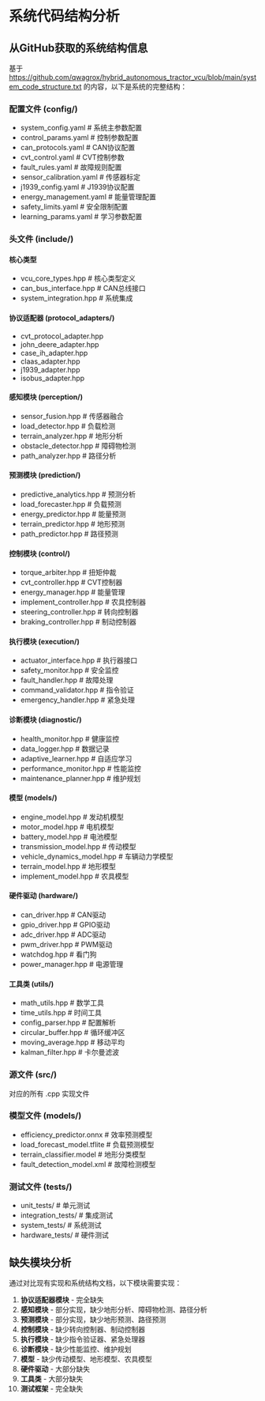 # 系统代码结构分析

## 从GitHub获取的系统结构信息

基于 https://github.com/qwagrox/hybrid_autonomous_tractor_vcu/blob/main/system_code_structure.txt 的内容，以下是系统的完整结构：

### 配置文件 (config/)
- system_config.yaml # 系统主参数配置
- control_params.yaml # 控制参数配置
- can_protocols.yaml # CAN协议配置
- cvt_control.yaml # CVT控制参数
- fault_rules.yaml # 故障规则配置
- sensor_calibration.yaml # 传感器标定
- j1939_config.yaml # J1939协议配置
- energy_management.yaml # 能量管理配置
- safety_limits.yaml # 安全限制配置
- learning_params.yaml # 学习参数配置

### 头文件 (include/)
#### 核心类型
- vcu_core_types.hpp # 核心类型定义
- can_bus_interface.hpp # CAN总线接口
- system_integration.hpp # 系统集成

#### 协议适配器 (protocol_adapters/)
- cvt_protocol_adapter.hpp
- john_deere_adapter.hpp
- case_ih_adapter.hpp
- claas_adapter.hpp
- j1939_adapter.hpp
- isobus_adapter.hpp

#### 感知模块 (perception/)
- sensor_fusion.hpp # 传感器融合
- load_detector.hpp # 负载检测
- terrain_analyzer.hpp # 地形分析
- obstacle_detector.hpp # 障碍物检测
- path_analyzer.hpp # 路径分析

#### 预测模块 (prediction/)
- predictive_analytics.hpp # 预测分析
- load_forecaster.hpp # 负载预测
- energy_predictor.hpp # 能量预测
- terrain_predictor.hpp # 地形预测
- path_predictor.hpp # 路径预测

#### 控制模块 (control/)
- torque_arbiter.hpp # 扭矩仲裁
- cvt_controller.hpp # CVT控制器
- energy_manager.hpp # 能量管理
- implement_controller.hpp # 农具控制器
- steering_controller.hpp # 转向控制器
- braking_controller.hpp # 制动控制器

#### 执行模块 (execution/)
- actuator_interface.hpp # 执行器接口
- safety_monitor.hpp # 安全监控
- fault_handler.hpp # 故障处理
- command_validator.hpp # 指令验证
- emergency_handler.hpp # 紧急处理

#### 诊断模块 (diagnostic/)
- health_monitor.hpp # 健康监控
- data_logger.hpp # 数据记录
- adaptive_learner.hpp # 自适应学习
- performance_monitor.hpp # 性能监控
- maintenance_planner.hpp # 维护规划

#### 模型 (models/)
- engine_model.hpp # 发动机模型
- motor_model.hpp # 电机模型
- battery_model.hpp # 电池模型
- transmission_model.hpp # 传动模型
- vehicle_dynamics_model.hpp # 车辆动力学模型
- terrain_model.hpp # 地形模型
- implement_model.hpp # 农具模型

#### 硬件驱动 (hardware/)
- can_driver.hpp # CAN驱动
- gpio_driver.hpp # GPIO驱动
- adc_driver.hpp # ADC驱动
- pwm_driver.hpp # PWM驱动
- watchdog.hpp # 看门狗
- power_manager.hpp # 电源管理

#### 工具类 (utils/)
- math_utils.hpp # 数学工具
- time_utils.hpp # 时间工具
- config_parser.hpp # 配置解析
- circular_buffer.hpp # 循环缓冲区
- moving_average.hpp # 移动平均
- kalman_filter.hpp # 卡尔曼滤波

### 源文件 (src/)
对应的所有 .cpp 实现文件

### 模型文件 (models/)
- efficiency_predictor.onnx # 效率预测模型
- load_forecast_model.tflite # 负载预测模型
- terrain_classifier.model # 地形分类模型
- fault_detection_model.xml # 故障检测模型

### 测试文件 (tests/)
- unit_tests/ # 单元测试
- integration_tests/ # 集成测试
- system_tests/ # 系统测试
- hardware_tests/ # 硬件测试

## 缺失模块分析

通过对比现有实现和系统结构文档，以下模块需要实现：

1. **协议适配器模块** - 完全缺失
2. **感知模块** - 部分实现，缺少地形分析、障碍物检测、路径分析
3. **预测模块** - 部分实现，缺少地形预测、路径预测
4. **控制模块** - 缺少转向控制器、制动控制器
5. **执行模块** - 缺少指令验证器、紧急处理器
6. **诊断模块** - 缺少性能监控、维护规划
7. **模型** - 缺少传动模型、地形模型、农具模型
8. **硬件驱动** - 大部分缺失
9. **工具类** - 大部分缺失
10. **测试框架** - 完全缺失
